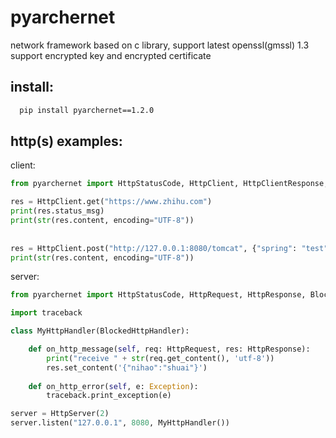 # pyarchernet
network framework based on c library, support latest openssl(gmssl) 1.3 
support encrypted key and encrypted certificate  
## install:   
``` cmd
  pip install pyarchernet==1.2.0
``` 
## http(s) examples:  
client:  
``` python
from pyarchernet import HttpStatusCode, HttpClient, HttpClientResponse, SSLContext

res = HttpClient.get("https://www.zhihu.com")  
print(res.status_msg)  
print(str(res.content, encoding="UTF-8"))  
  
   
res = HttpClient.post("http://127.0.0.1:8080/tomcat", {"spring": "test"})
print(str(res.content, encoding="UTF-8"))  
```

server:  
``` python
from pyarchernet import HttpStatusCode, HttpRequest, HttpResponse, BlockedHttpHandler, HttpServer, SSLContext  

import traceback  

class MyHttpHandler(BlockedHttpHandler):  

    def on_http_message(self, req: HttpRequest, res: HttpResponse):  
        print("receive " + str(req.get_content(), 'utf-8'))  
        res.set_content('{"nihao":"shuai"}')  
  
    def on_http_error(self, e: Exception):  
        traceback.print_exception(e)  

server = HttpServer(2)  
server.listen("127.0.0.1", 8080, MyHttpHandler())  
```
